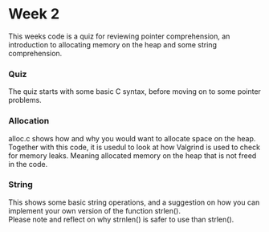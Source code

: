 
# Week 2

This weeks code is a quiz for reviewing pointer comprehension, an introduction to allocating memory on the heap and some string comprehension.  

### Quiz
The quiz starts with some basic C syntax, before moving on to some pointer problems.

### Allocation
alloc.c shows how and why you would want to allocate space on the heap. Together with this code, it is usedul to look at how Valgrind is used to check for memory leaks. Meaning allocated memory on the heap that is not freed in the code.  

### String
This shows some basic string operations, and a suggestion on how you can implement your own version of the function strlen().  
Please note and reflect on why strnlen() is safer to use than strlen().
